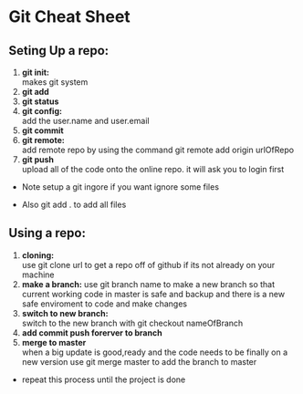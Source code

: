 <!--The Git CheatSheet-->
# Git Cheat Sheet

## Seting Up a repo: 


1. **git init:** <br/> 
makes git system
1. **git add**
1. **git status**
1. **git config:** <br/>
add the user.name and user.email
1. **git commit**
1. **git remote:**<br/>
add remote repo by using the command git remote add origin urlOfRepo
1. **git push** <br/>
upload all of the code onto the online repo. it will ask you to login first

* Note setup a git ingore if you want ignore some files

* Also git add . to add all files

## Using a repo:

1. **cloning:** <br/>
use git clone url to get a repo off of github if its not already on your machine
1. **make a branch:**
use git branch name to make a new branch so that current working code in master is safe and backup and there is a new safe enviroment to code and make changes
1. **switch to new branch:** <br/>
switch to the new branch with git checkout nameOfBranch
1. **add commit push forerver to branch**
1. **merge to master** <br/>
when a big update is good,ready and the code needs to be finally on a new version use git merge master to add the branch to master

* repeat this process until the project is done